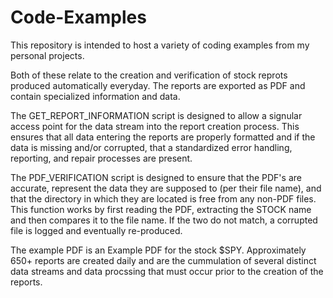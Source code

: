# Code-Examples

This repository is intended to host a variety of coding examples from my personal projects. 

Both of these relate to the creation and verification of stock reprots produced automatically everyday. The reports are exported as PDF and contain specialized information and data. 

The GET_REPORT_INFORMATION script is designed to allow a signular access point for the data stream into the report creation process. This ensures that all data entering the reports are properly formatted and if the data is missing and/or corrupted, that a standardized error handling, reporting, and repair processes are present. 

The PDF_VERIFICATION script is designed to ensure that the PDF's are accurate, represent the data they are supposed to (per their file name), and that the directory in which they are located is free from any non-PDF files. This function works by first reading the PDF, extracting the STOCK name and then compares it to the file name. If the two do not match, a corrupted file is logged and eventually re-produced. 


The example PDF is an Example PDF for the stock $SPY. Approximately 650+ reports are created daily and are the cummulation of several distinct data streams and data procssing that must occur prior to the creation of the reports. 
